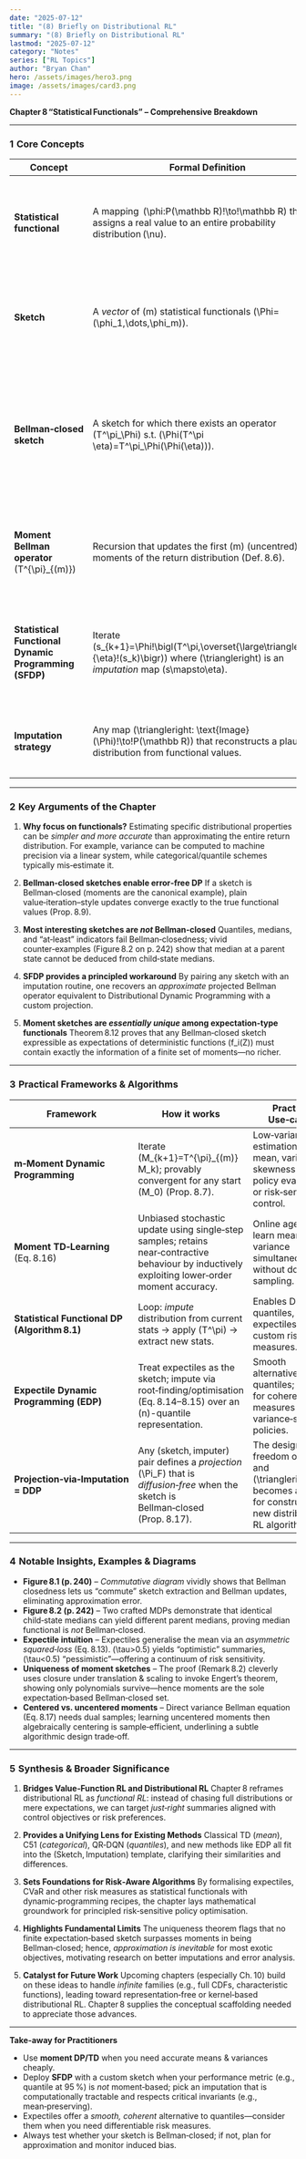 ```yaml
---
date: "2025-07-12"
title: "(8) Briefly on Distributional RL"
summary: "(8) Briefly on Distributional RL"
lastmod: "2025-07-12"
category: "Notes"
series: ["RL Topics"]
author: "Bryan Chan"
hero: /assets/images/hero3.png
image: /assets/images/card3.png
---
```



**Chapter 8 “Statistical Functionals” – Comprehensive Breakdown**

---

### 1  Core Concepts

| Concept                                               | Formal Definition                                                                                                                                     | Why it Matters                                                                                                                                        |
| ----------------------------------------------------- | ----------------------------------------------------------------------------------------------------------------------------------------------------- | ----------------------------------------------------------------------------------------------------------------------------------------------------- |
| **Statistical functional**                            | A mapping  \(\phi:P(\mathbb R)\!\to\!\mathbb R\) that assigns a real value to an entire probability distribution \(\nu\).                                 | Lets us focus on *properties* (mean, variance, quantile, expectile, etc.) instead of the full distribution.                                           |
| **Sketch**                                            | A *vector* of \(m\) statistical functionals \(\Phi=(\phi_1,\dots,\phi_m)\).                                                                               | Provides a compact, task‑driven “summary” (e.g., first \(m\) moments, selected quantiles).                                                              |
| **Bellman‑closed sketch**                             | A sketch for which there exists an operator \(T^\pi_\Phi\) s.t. \(\Phi(T^\pi \eta)=T^\pi_\Phi(\Phi(\eta))\).                                              | Guarantees *exact* dynamic programming on the sketch without needing the full distribution. Figure 8.1 on p. 240 visualises the commutative diagram.  |
| **Moment Bellman operator** \(T^{\pi}_{(m)}\)           | Recursion that updates the first \(m\) (uncentred) moments of the return distribution (Def. 8.6).                                                       | Extends classical Bellman equations to higher‑order information (variance, skew…).                                                                    |
| **Statistical Functional Dynamic Programming (SFDP)** | Iterate  \(s_{k+1}=\Phi\!\bigl(T^\pi\,\overset{\large\triangleright}{\eta}\!(s_k)\bigr)\) where \(\triangleright\) is an *imputation* map \(s\mapsto\eta\). | General recipe for *approximate* DP when the sketch is **not** Bellman‑closed. Algorithm 8.1 spells out the workflow.                                 |
| **Imputation strategy**                               | Any map \(\triangleright: \text{Image}(\Phi)\!\to\!P(\mathbb R)\) that reconstructs a plausible distribution from functional values.                    | Bridges the gap between functionals and distributions; can be *exact* or *approximate*.                                                               |

---

### 2  Key Arguments of the Chapter

1. **Why focus on functionals?**
   Estimating specific distributional properties can be *simpler and more accurate* than approximating the entire return distribution. For example, variance can be computed to machine precision via a linear system, while categorical/quantile schemes typically mis‑estimate it.&#x20;

2. **Bellman‑closed sketches enable error‑free DP**
   If a sketch is Bellman‑closed (moments are the canonical example), plain value‑iteration–style updates converge exactly to the true functional values (Prop. 8.9).&#x20;

3. **Most interesting sketches are *not* Bellman‑closed**
   Quantiles, medians, and “at‑least” indicators fail Bellman‑closedness; vivid counter‑examples (Figure 8.2 on p. 242) show that median at a parent state cannot be deduced from child‑state medians.&#x20;

4. **SFDP provides a principled workaround**
   By pairing any sketch with an imputation routine, one recovers an *approximate* projected Bellman operator equivalent to Distributional Dynamic Programming with a custom projection.&#x20;

5. **Moment sketches are *essentially unique* among expectation‑type functionals**
   Theorem 8.12 proves that any Bellman‑closed sketch expressible as expectations of deterministic functions \(f_i(Z)\) must contain exactly the information of a finite set of moments—no richer.&#x20;

---

### 3  Practical Frameworks & Algorithms

| Framework                                     | How it works                                                                                                                                    | Practical Use‑cases                                                                                                     |
| --------------------------------------------- | ----------------------------------------------------------------------------------------------------------------------------------------------- | ----------------------------------------------------------------------------------------------------------------------- |
| **m‑Moment Dynamic Programming**              | Iterate \(M_{k+1}=T^{\pi}_{(m)} M_k\); provably convergent for any start \(M_0\) (Prop. 8.7).                                                       | Low‑variance estimation of mean, variance, skewness for policy evaluation or risk‑sensitive control.                    |
| **Moment TD‑Learning** (Eq. 8.16)             | Unbiased stochastic update using single‑step samples; retains near‑contractive behaviour by inductively exploiting lower‑order moment accuracy. | Online agents that learn mean & variance simultaneously without double sampling.                                        |
| **Statistical Functional DP (Algorithm 8.1)** | Loop: *impute* distribution from current stats → apply \(T^\pi\) → extract new stats.                                                             | Enables DP with quantiles, expectiles, CVaR, custom risk measures.                                                      |
| **Expectile Dynamic Programming (EDP)**       | Treat expectiles as the sketch; impute via root‑finding/optimisation (Eq. 8.14–8.15) over an \(n\)-quantile representation.                       | Smooth alternative to quantiles; useful for coherent risk measures and variance‑sensitive policies.                     |
| **Projection‑via‑Imputation = DDP**           | Any (sketch, imputer) pair defines a *projection* \(\Pi_F\) that is *diffusion‑free* when the sketch is Bellman‑closed (Prop. 8.17).              | The design freedom of \(\Phi\) and \(\triangleright\) becomes a toolkit for constructing new distributional RL algorithms.  |

---

### 4  Notable Insights, Examples & Diagrams

* **Figure 8.1 (p. 240)** – *Commutative diagram* vividly shows that Bellman closedness lets us “commute” sketch extraction and Bellman updates, eliminating approximation error.
* **Figure 8.2 (p. 242)** – Two crafted MDPs demonstrate that identical child‑state medians can yield different parent medians, proving median functional is *not* Bellman‑closed.
* **Expectile intuition** – Expectiles generalise the mean via an *asymmetric squared‑loss* (Eq. 8.13). \(\tau>0.5\) yields “optimistic” summaries, \(\tau<0.5\) “pessimistic”—offering a continuum of risk sensitivity.&#x20;
* **Uniqueness of moment sketches** – The proof (Remark 8.2) cleverly uses closure under translation & scaling to invoke Engert’s theorem, showing only polynomials survive—hence moments are the sole expectation‑based Bellman‑closed set.&#x20;
* **Centered vs. uncentered moments** – Direct variance Bellman equation (Eq. 8.17) needs dual samples; learning uncentered moments then algebraically centering is sample‑efficient, underlining a subtle algorithmic design trade‑off.&#x20;

---

### 5  Synthesis & Broader Significance

1. **Bridges Value‑Function RL and Distributional RL**
   Chapter 8 reframes distributional RL as *functional RL*: instead of chasing full distributions or mere expectations, we can target *just‑right* summaries aligned with control objectives or risk preferences.

2. **Provides a Unifying Lens for Existing Methods**
   Classical TD (*mean*), C51 (*categorical*), QR‑DQN (*quantiles*), and new methods like EDP all fit into the (Sketch, Imputation) template, clarifying their similarities and differences.

3. **Sets Foundations for Risk‑Aware Algorithms**
   By formalising expectiles, CVaR and other risk measures as statistical functionals with dynamic‑programming recipes, the chapter lays mathematical groundwork for principled risk‑sensitive policy optimisation.

4. **Highlights Fundamental Limits**
   The uniqueness theorem flags that no finite expectation‑based sketch surpasses moments in being Bellman‑closed; hence, *approximation is inevitable* for most exotic objectives, motivating research on better imputations and error analysis.

5. **Catalyst for Future Work**
   Upcoming chapters (especially Ch. 10) build on these ideas to handle *infinite* families (e.g., full CDFs, characteristic functions), leading toward representation‑free or kernel‑based distributional RL. Chapter 8 supplies the conceptual scaffolding needed to appreciate those advances.

---

**Take‑away for Practitioners**

* Use **moment DP/TD** when you need accurate means & variances cheaply.
* Deploy **SFDP** with a custom sketch when your performance metric (e.g., quantile at 95 %) is *not* moment‑based; pick an imputation that is computationally tractable and respects critical invariants (e.g., mean‑preserving).
* Expectiles offer a *smooth, coherent* alternative to quantiles—consider them when you need differentiable risk measures.
* Always test whether your sketch is Bellman‑closed; if not, plan for approximation and monitor induced bias.
